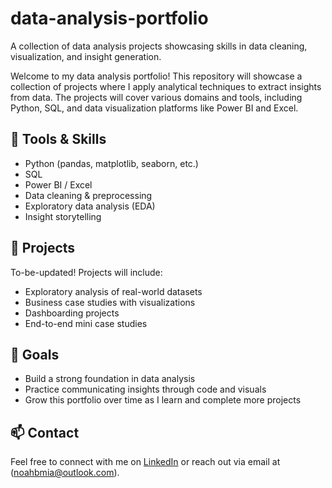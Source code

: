 # data-analysis-portfolio
A collection of data analysis projects showcasing skills in data cleaning, visualization, and insight generation.

Welcome to my data analysis portfolio! This repository will showcase a collection of projects where I apply analytical techniques to extract insights from data. The projects will cover various domains and tools, including Python, SQL, and data visualization platforms like Power BI and Excel.

## 🔧 Tools & Skills

- Python (pandas, matplotlib, seaborn, etc.)
- SQL
- Power BI / Excel
- Data cleaning & preprocessing
- Exploratory data analysis (EDA)
- Insight storytelling

## 📁 Projects

To-be-updated! Projects will include:

- Exploratory analysis of real-world datasets
- Business case studies with visualizations
- Dashboarding projects
- End-to-end mini case studies

## 🚀 Goals

- Build a strong foundation in data analysis
- Practice communicating insights through code and visuals
- Grow this portfolio over time as I learn and complete more projects

## 📫 Contact

Feel free to connect with me on [LinkedIn](https://www.linkedin.com/in/noahbm/) or reach out via email at (noahbmia@outlook.com).

